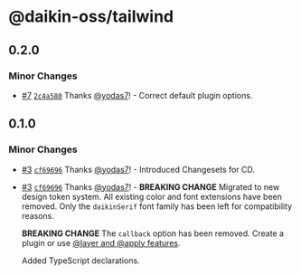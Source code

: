 # @daikin-oss/tailwind

## 0.2.0

### Minor Changes

- [#7](https://github.com/dsv-rp/tailwind/pull/7) [`2c4a580`](https://github.com/dsv-rp/tailwind/commit/2c4a5807cabb8c15b5fa3f729b2932f45a9f8890) Thanks [@yodas7](https://github.com/yodas7)! - Correct default plugin options.

## 0.1.0

### Minor Changes

- [#3](https://github.com/dsv-rp/tailwind/pull/3) [`cf69696`](https://github.com/dsv-rp/tailwind/commit/cf696960496a7efd6ae79d94ab2e5c547d3c48b3) Thanks [@yodas7](https://github.com/yodas7)! - Introduced Changesets for CD.

- [#3](https://github.com/dsv-rp/tailwind/pull/3) [`cf69696`](https://github.com/dsv-rp/tailwind/commit/cf696960496a7efd6ae79d94ab2e5c547d3c48b3) Thanks [@yodas7](https://github.com/yodas7)! - **BREAKING CHANGE** Migrated to new design token system.
  All existing color and font extensions have been removed. Only the `daikinSerif` font family has been left for compatibility reasons.

  **BREAKING CHANGE** The `callback` option has been removed. Create a plugin or use [@layer and @apply features](https://tailwindcss.com/docs/reusing-styles#extracting-classes-with-apply).

  Added TypeScript declarations.
